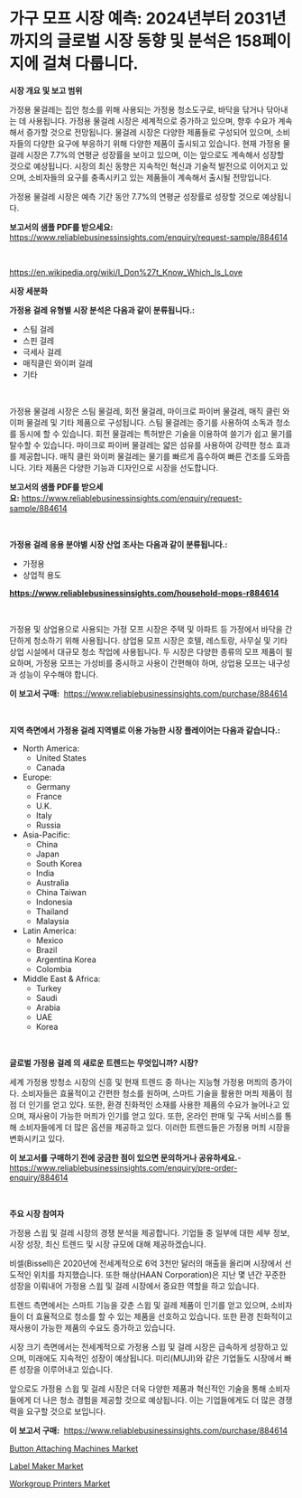 <p><h1>가구 모프 시장 예측: 2024년부터 2031년까지의 글로벌 시장 동향 및 분석은 158페이지에 걸쳐 다룹니다.</h1></p><p><strong>시장 개요 및 보고 범위</strong></p>
<p><p>가정용 물걸레는 집안 청소를 위해 사용되는 가정용 청소도구로, 바닥을 닦거나 닦아내는 데 사용됩니다. 가정용 물걸레 시장은 세계적으로 증가하고 있으며, 향후 수요가 계속해서 증가할 것으로 전망됩니다. 물걸레 시장은 다양한 제품들로 구성되어 있으며, 소비자들의 다양한 요구에 부응하기 위해 다양한 제품이 출시되고 있습니다. 현재 가정용 물걸레 시장은 7.7%의 연평균 성장률을 보이고 있으며, 이는 앞으로도 계속해서 성장할 것으로 예상됩니다. 시장의 최신 동향은 지속적인 혁신과 기술적 발전으로 이어지고 있으며, 소비자들의 요구를 충족시키고 있는 제품들이 계속해서 출시될 전망입니다.</p><p>가정용 물걸레 시장은 예측 기간 동안 7.7%의 연평균 성장률로 성장할 것으로 예상됩니다.</p></p>
<p><strong>보고서의 샘플 PDF를 받으세요:</strong> <a href="https://www.reliablebusinessinsights.com/enquiry/request-sample/884614">https://www.reliablebusinessinsights.com/enquiry/request-sample/884614</a></p>
<p>&nbsp;</p>
<p><a href="https://en.wikipedia.org/wiki/I_Don%27t_Know_Which_Is_Love">https://en.wikipedia.org/wiki/I_Don%27t_Know_Which_Is_Love</a></p>
<p><strong>시장 세분화</strong></p>
<p><strong>가정용 걸레 유형별 시장 분석은 다음과 같이 분류됩니다.:</strong></p>
<p><ul><li>스팀 걸레</li><li>스핀 걸레</li><li>극세사 걸레</li><li>매직클린 와이퍼 걸레</li><li>기타</li></ul></p>
<p>&nbsp;</p>
<p><p>가정용 물걸레 시장은 스팀 물걸레, 회전 물걸레, 마이크로 파이버 물걸레, 매직 클린 와이퍼 물걸레 및 기타 제품으로 구성됩니다. 스팀 물걸레는 증기를 사용하여 소독과 청소를 동시에 할 수 있습니다. 회전 물걸레는 특허받은 기술을 이용하여 쓸기가 쉽고 물기를 탈수할 수 있습니다. 마이크로 파이버 물걸레는 얇은 섬유를 사용하여 강력한 청소 효과를 제공합니다. 매직 클린 와이퍼 물걸레는 물기를 빠르게 흡수하여 빠른 건조를 도와줍니다. 기타 제품은 다양한 기능과 디자인으로 시장을 선도합니다.</p></p>
<p><strong>보고서의 샘플 PDF를 받으세요:</strong>&nbsp;<a href="https://www.reliablebusinessinsights.com/enquiry/request-sample/884614">https://www.reliablebusinessinsights.com/enquiry/request-sample/884614</a></p>
<p>&nbsp;</p>
<p><strong> 가정용 걸레 응용 분야별 시장 산업 조사는 다음과 같이 분류됩니다.:</strong></p>
<p><ul><li>가정용</li><li>상업적 용도</li></ul></p>
<p><strong><a href="https://www.reliablebusinessinsights.com/household-mops-r884614">https://www.reliablebusinessinsights.com/household-mops-r884614</a></strong></p>
<p>&nbsp;</p>
<p><p>가정용 및 상업용으로 사용되는 가정 모프 시장은 주택 및 아파트 등 가정에서 바닥을 간단하게 청소하기 위해 사용됩니다. 상업용 모프 시장은 호텔, 레스토랑, 사무실 및 기타 상업 시설에서 대규모 청소 작업에 사용됩니다. 두 시장은 다양한 종류의 모프 제품이 필요하며, 가정용 모프는 가성비를 중시하고 사용이 간편해야 하며, 상업용 모프는 내구성과 성능이 우수해야 합니다.</p></p>
<p><strong>이 보고서 구매:</strong>&nbsp; <a href="https://www.reliablebusinessinsights.com/purchase/884614">https://www.reliablebusinessinsights.com/purchase/884614</a></p>
<p>&nbsp;</p>
<p><strong>지역 측면에서 가정용 걸레 지역별로 이용 가능한 시장 플레이어는 다음과 같습니다.:</strong></p>
<p><ul>
    <li>
        North America:
        <ul>
            <li>United States</li>
            <li>Canada</li>
        </ul>
    </li>
    <li>
        Europe:
        <ul>
            <li>Germany</li>
            <li>France</li>
            <li>U.K.</li>
            <li>Italy</li>
            <li>Russia</li>
        </ul>
    </li>
    <li>
        Asia-Pacific:
        <ul>
            <li>China</li>
            <li>Japan</li>
            <li>South Korea</li>
            <li>India</li>
            <li>Australia</li>
            <li>China Taiwan</li>
            <li>Indonesia</li>
            <li>Thailand</li>
            <li>Malaysia</li>
        </ul>
    </li>
    <li>
        Latin America:
        <ul>
            <li>Mexico</li>
            <li>Brazil</li>
            <li>Argentina Korea</li>
            <li>Colombia</li>
        </ul>
    </li>
    <li>
        Middle East & Africa:
        <ul>
            <li>Turkey</li>
            <li>Saudi</li>
            <li>Arabia</li>
            <li>UAE</li>
            <li>Korea</li>
        </ul>
    </li>
    </ul></p>
<p>&nbsp;</p>
<p><strong>글로벌 가정용 걸레 의 새로운 트렌드는 무엇입니까? 시장?</strong></p>
<p><p>세계 가정용  방청소  시장의 신흥 및 현재 트렌드 중 하나는 지능형 가정용 머픠의 증가이다. 소비자들은 효율적이고 간편한 청소를 원하며, 스마트 기술을 활용한 머픠 제품이 점점 더 인기를 얻고 있다. 또한, 환경 친화적인 소재를 사용한 제품의 수요가 늘어나고 있으며, 재사용이 가능한 머픠가 인기를 얻고 있다. 또한, 온라인 판매 및 구독 서비스를 통해 소비자들에게 더 많은 옵션을 제공하고 있다. 이러한 트렌드들은 가정용 머픠 시장을 변화시키고 있다.</p></p>
<p><strong>이 보고서를 구매하기 전에 궁금한 점이 있으면 문의하거나 공유하세요.</strong>- <a href="https://www.reliablebusinessinsights.com/enquiry/pre-order-enquiry/884614">https://www.reliablebusinessinsights.com/enquiry/pre-order-enquiry/884614</a></p>
<p>&nbsp;</p>
<p><strong>주요 시장 참여자</strong></p>
<p><p>가정용 스윕 및 걸레 시장의 경쟁 분석을 제공합니다. 기업들 중 일부에 대한 세부 정보, 시장 성장, 최신 트렌드 및 시장 규모에 대해 제공하겠습니다. </p><p>비셀(Bissell)은 2020년에 전세계적으로 6억 3천만 달러의 매출을 올리며 시장에서 선도적인 위치를 차지했습니다. 또한 해상(HAAN Corporation)은 지난 몇 년간 꾸준한 성장을 이뤄내어 가정용 스윕 및 걸레 시장에서 중요한 역할을 하고 있습니다. </p><p>트렌드 측면에서는 스마트 기능을 갖춘 스윕 및 걸레 제품이 인기를 얻고 있으며, 소비자들이 더 효율적으로 청소를 할 수 있는 제품을 선호하고 있습니다. 또한 환경 친화적이고 재사용이 가능한 제품의 수요도 증가하고 있습니다.</p><p>시장 크기 측면에서는 전세계적으로 가정용 스윕 및 걸레 시장은 급속하게 성장하고 있으며, 미래에도 지속적인 성장이 예상됩니다. 미리(MUJI)와 같은 기업들도 시장에서 빠른 성장을 이루어내고 있습니다.</p><p>앞으로도 가정용 스윕 및 걸레 시장은 더욱 다양한 제품과 혁신적인 기술을 통해 소비자들에게 더 나은 청소 경험을 제공할 것으로 예상됩니다. 이는 기업들에게도 더 많은 경쟁력을 요구할 것으로 보입니다.</p></p>
<p><strong>이 보고서 구매:</strong>&nbsp;&nbsp;<a href="https://www.reliablebusinessinsights.com/purchase/884614">https://www.reliablebusinessinsights.com/purchase/884614</a></p>
<p><p><a href="https://github.com/esmeraldaezzy156/Market-Research-Report-List-1/blob/main/button-attaching-machines-market.md">Button Attaching Machines Market</a></p><p><a href="https://github.com/carolalsopr44536/Market-Research-Report-List-1/blob/main/label-maker-market.md">Label Maker Market</a></p><p><a href="https://github.com/mackpencerus/Market-Research-Report-List-1/blob/main/workgroup-printers-market.md">Workgroup Printers Market</a></p></p>